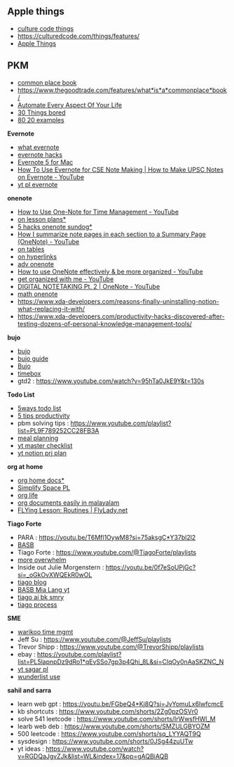 ## Apple things
* [culture code things](https://culturedcode.com/things/features/)
* https://culturedcode.com/things/features/
* [Apple Things](https://www.youtube.com/watch?v=2R6o5t0VK_A&list=WL&index=3&pp=gAQBiAQB)

## PKM
* [common place book](https://ryanholiday.net/how*and*why*to*keep*a*commonplace*book/)
* https://www.thegoodtrade.com/features/what*is*a*commonplace*book/
* [Automate Every Aspect Of Your Life](https://www.youtube.com/watch?v=LEycQh8a*_0&list=PLmMyXRtEtJEa6xb8Aoox6hsqQEbD8udUy&index=3)
* [30 Things bored](https://www.thegeekstuff.com/2010/03/30*things*to*do*when*you*are*bored*and*have*a*computer/)
* [80 20 examples](https://www.thelangelfirm.com/debt*collection*defense*blog/2018/august/100*examples*of*the*80*20*rule/)

**Evernote**
* [what evernote](https://www.youtube.com/watch?v=NgkCgqIogcY)
* [evernote hacks](https://www.youtube.com/watch?v=9_nnVaa5UMQ&list=WL&index=7&pp=gAQBiAQB)
* [Evernote 5 for Mac](https://www.youtube.com/watch?v=7QgB1u0oMAA&list=PLEaqAN8MdyCxVX6AHs82GXbBYukB6XfI8)
* [How To Use Evernote for CSE Note Making | How to Make UPSC Notes on Evernote - YouTube](https://www.youtube.com/watch?v=hz41-BU6wUw)
* [yt pl evernote](https://www.youtube.com/playlist?list=PL4I5cq2DfrSrvYFyGDWcQ-VFf9j5qKKPf)

**onenote**
* [How to Use One-Note for Time Management - YouTube](https://www.youtube.com/watch?v=Bnmr06KXq4Q&list=WL&index=12)
* [on lesson plans*](https://www.youtube.com/watch?v=n_-30ZXRHeg&list=WL&index=3&pp=gAQBiAQB)
* [5 hacks onenote sundog*](https://youtu.be/TzRWKoSgRvU?si=rkuPUldUvvCuKp11)
* [How I summarize note pages in each section to a Summary Page (OneNote) - YouTube](https://www.youtube.com/watch?v=eeUNhOVBdQU&list=WL&index=46)
* [on tables](https://www.youtube.com/watch?v=Ir9nJo_N2g8&list=WL&index=6&pp=gAQBiAQB)
* [on hyperlinks](https://youtu.be/BVUmf4Y-fLA?si=FZT7N5DxUQcvGphS)
* [adv onenote](https://www.youtube.com/watch?v=ESYRCgh4BFY&list=WL&index=5&pp=gAQBiAQB)
* [How to use OneNote effectively & be more organized - YouTube](https://www.youtube.com/watch?v=I725xySvwug&list=WL&index=43)
* [get organized with me - YouTube](https://www.youtube.com/watch?v=fJMpa13dC2U&list=WL&index=22)
* [DIGITAL NOTETAKING Pt. 2 | OneNote - YouTube](https://www.youtube.com/watch?v=pH1o3w_mLrw)
* [math onenote](https://www.howtogeek.com/28961/calculate-simple-math-quickly-in-onenote/)
* https://www.xda-developers.com/reasons-finally-uninstalling-notion-what-replacing-it-with/
* https://www.xda-developers.com/productivity-hacks-discovered-after-testing-dozens-of-personal-knowledge-management-tools/


**bujo**
* [bujo](https://youtu.be/fm15cmYU0IM?si=Kj_G8bhiOyx6jSeA)
* [bujo guide](https://youtu.be/DRt8j7H1GvE?si=urSpgB2tKbHMWILW)
* [Bujo](https://youtu.be/fm15cmYU0IM?si=mcn0gGFj0SSeAD9V)
* [timebox](https://youtu.be/GBXpSr1TXgk?si=6pZI0zlh34m_b_pX)
* gtd2 : https://www.youtube.com/watch?v=95hTa0JkE9Y&t=130s

**Todo List**
* [5ways todo list](https://www.youtube.com/watch?v=ibGnjSKLqTc)
* [5 tips productivity](https://www.youtube.com/shorts/H5OBxle5bjY)
* pbm solving tips : https://www.youtube.com/playlist?list=PL9F789252CC28FB3A
* [meal planning](https://www.youtube.com/watch?v=-fQ6mn-ABPQ&list=PLmMyXRtEtJEb0qXMQIZEvGmTDqDLuxkCA&index=42&pp=gAQBiAQB)
* [yt master checklist](https://youtu.be/lZIlwne9O8Y?si=iYf8jt9QJU_8jiAB)
* [yt notion prj plan](https://www.youtube.com/watch?v=1bQFXC_isKU&list=WL&index=6)

**org at home**
* [org home docs*](https://www.youtube.com/watch?v=vwOidq7QQ*k&list=PLmMyXRtEtJEb0qXMQIZEvGmTDqDLuxkCA&index=23&pp=gAQBiAQB)
* [Simplify Space PL](https://www.youtube.com/@SimplifyYourSpace/playlists)
* [org life](https://www.youtube.com/watch?v=leABsFNopbw&list=WL&index=8&pp=gAQBiAQB)
* [org documents easily in malayalam](https://www.youtube.com/watch?v=olSqc4Ru3V0&list=PLmMyXRtEtJEba7aQjFMh0E*sI8KPcC6Ds&index=12)
* [FLYing Lesson: Routines | FlyLady.net](https://www.flylady.net/d/getting*started/flying*lessons/routines/#google_vignette)


**Tiago Forte**
* PARA : https://youtu.be/T6Mfl1OywM8?si=75aksgC*Y37bl2l2
* [BASB](https://www.youtube.com/watch?v=SjZSy8s2VEE&list=WL&index=3&pp=gAQBiAQB)
* Tiago Forte : https://www.youtube.com/@TiagoForte/playlists
* [more overwhelm](https://www.youtube.com/watch?v=KpzlaTMw2L4&list=PLmMyXRtEtJEb0qXMQIZEvGmTDqDLuxkCA&index=25&pp=gAQBiAQB)
* Inside out Julie Morgenstern : https://youtu.be/0f7eSoUPjGc?si=_oGkOvXWQEkR0wOL
* [tiago blog](https://www.goodreads.com/author/show/17177938.Tiago_Forte/blog?page=2)
* [BASB Mia Lang yt](https://mialiang.com/building*a*second*brain/)
* [tiago ai bk smry](https://www.youtube.com/watch?v=l8oAZBBFG6k&list=PLmMyXRtEtJEb0qXMQIZEvGmTDqDLuxkCA&index=30&pp=gAQBiAQB)
* [tiago process](https://www.youtube.com/watch?v=C7MP2yQs0xk&list=PLmMyXRtEtJEb0qXMQIZEvGmTDqDLuxkCA&index=27&pp=gAQBiAQB)

**SME**
* [warikoo time mgmt](https://www.youtube.com/watch?v=op_jwGT6Bvc&list=PLmMyXRtEtJEb0qXMQIZEvGmTDqDLuxkCA&index=16&pp=gAQBiAQB)
* Jeff Su :  https://www.youtube.com/@JeffSu/playlists
* Trevor Shipp : https://www.youtube.com/@TrevorShipp/playlists
* ebay : https://youtube.com/playlist?list=PL5lapnpDz9dRo1*qEvSSo7gp3p4Qhi_8L&si=ClqOy0nAaSKZNC_N
* [yt sagar pl](https://www.youtube.com/@Sagarclips/playlists)
* [wunderlist use](https://www.youtube.com/watch?v=TGz67AMG9a8&list=WL&index=1&pp=gAQBiAQB)



**sahil and sarra**
* learn web gpt : https://youtu.be/FGbeQ4*Kj8Q?si=JvYomuLx6lwfcmcE
* kb shortcuts : https://www.youtube.com/shorts/2Zg0pzOSVr0
* solve 541 leetcode : https://www.youtube.com/shorts/IrWwsfHWl_M
* learb web deb : https://www.youtube.com/shorts/SMZULGBYOZM
* 500 leetcode : https://www.youtube.com/shorts/sq_LYYAQT9Q
* sysdesign : https://www.youtube.com/shorts/0JSg44zuUTw
* yt ideas : https://www.youtube.com/watch?v=RGDQaJgvZJk&list=WL&index=17&pp=gAQBiAQB


